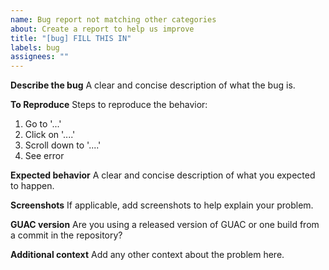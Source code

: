 ```yaml
---
name: Bug report not matching other categories
about: Create a report to help us improve
title: "[bug] FILL THIS IN"
labels: bug
assignees: ""
---
```


**Describe the bug**
A clear and concise description of what the bug is.

**To Reproduce**
Steps to reproduce the behavior:

1. Go to '...'
2. Click on '....'
3. Scroll down to '....'
4. See error

**Expected behavior**
A clear and concise description of what you expected to happen.

**Screenshots**
If applicable, add screenshots to help explain your problem.

**GUAC version**
Are you using a released version of GUAC or one build from a commit in the
repository?

**Additional context**
Add any other context about the problem here.
